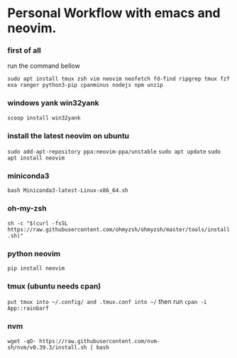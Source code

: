 # Personal Workflow with emacs and neovim.


### first of all

run the command bellow

```shell
sudo apt install tmux zsh vim neovim neofetch fd-find ripgrep tmux fzf exa ranger python3-pip cpanminus nodejs npm unzip
```

### windows yank win32yank

`scoop install win32yank`

### install the latest neovim on ubuntu

`sudo add-apt-repository ppa:neovim-ppa/unstable`
`sudo apt update`
`sudo apt install neovim`

### miniconda3
`bash Miniconda3-latest-Linux-x86_64.sh`

### oh-my-zsh
`sh -c "$(curl -fsSL https://raw.githubusercontent.com/ohmyzsh/ohmyzsh/master/tools/install.sh)"`

### python neovim
`pip install neovim`

### tmux (ubuntu needs cpan) 
`put tmux into ~/.config/ and .tmux.conf into ~/`
then run 
`cpan -i App::rainbarf`

### nvm
`wget -qO- https://raw.githubusercontent.com/nvm-sh/nvm/v0.39.3/install.sh | bash`
